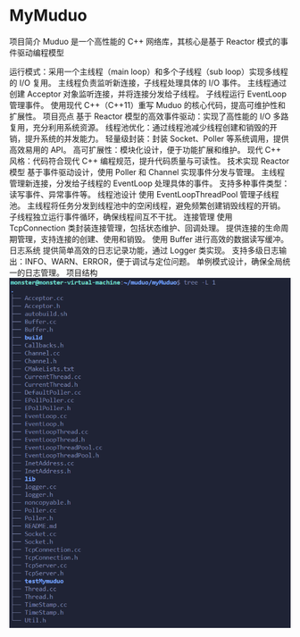 # MyMuduo

项目简介
Muduo 是一个高性能的 C++ 网络库，其核心是基于 Reactor 模式的事件驱动编程模型

运行模式：采用一个主线程（main loop）和多个子线程（sub loop）实现多线程的 I/O 复用。
主线程负责监听新连接，子线程处理具体的 I/O 事件。
主线程通过创建 Acceptor 对象监听连接，并将连接分发给子线程。
子线程运行 EventLoop 管理事件。
使用现代 C++（C++11）重写 Muduo 的核心代码，提高可维护性和扩展性。
项目亮点
基于 Reactor 模型的高效事件驱动：实现了高性能的 I/O 多路复用，充分利用系统资源。
线程池优化：通过线程池减少线程创建和销毁的开销，提升系统的并发能力。
轻量级封装：封装 Socket、Poller 等系统调用，提供高效易用的 API。
高可扩展性：模块化设计，便于功能扩展和维护。
现代 C++ 风格：代码符合现代 C++ 编程规范，提升代码质量与可读性。
技术实现
Reactor 模型
基于事件驱动设计，使用 Poller 和 Channel 实现事件分发与管理。
主线程管理新连接，分发给子线程的 EventLoop 处理具体的事件。
支持多种事件类型：读写事件、异常事件等。
线程池设计
使用 EventLoopThreadPool 管理子线程池。
主线程将任务分发到线程池中的空闲线程，避免频繁创建销毁线程的开销。
子线程独立运行事件循环，确保线程间互不干扰。
连接管理
使用 TcpConnection 类封装连接管理，包括状态维护、回调处理。
提供连接的生命周期管理，支持连接的创建、使用和销毁。
使用 Buffer 进行高效的数据读写缓冲。
日志系统
提供简单高效的日志记录功能，通过 Logger 类实现。
支持多级日志输出：INFO、WARN、ERROR，便于调试与定位问题。
单例模式设计，确保全局统一的日志管理。
项目结构
![alt text](image.png)
